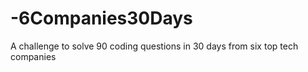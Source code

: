 # -6Companies30Days
A challenge to solve 90 coding questions in 30 days from six top tech companies
